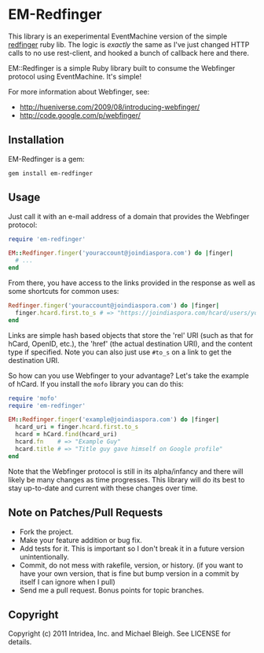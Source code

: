 EM-Redfinger
============

This library is an exeperimental EventMachine version of the simple
[redfinger](https://github.com/intridea/redfinger) ruby lib.  The logic
is *exactly* the same as I've just changed HTTP calls to no use
rest-client, and hooked a bunch of callback here and there.

EM::Redfinger is a simple Ruby library built to consume the Webfinger
protocol using EventMachine. It's simple!

For more information about Webfinger, see:

  * http://hueniverse.com/2009/08/introducing-webfinger/
  * http://code.google.com/p/webfinger/

Installation
------------

EM-Redfinger is a gem:
    
    gem install em-redfinger

Usage
-----

Just call it with an e-mail address of a domain that provides the Webfinger protocol:

~~~~~ ruby
require 'em-redfinger'

EM::Redfinger.finger('youraccount@joindiaspora.com') do |finger|
  # ...
end
~~~~~
    
From there, you have access to the links provided in the response as
well as some shortcuts for common uses:

~~~~~ ruby
Redfinger.finger('youraccount@joindiaspora.com') do |finger|
  finger.hcard.first.to_s # => "https://joindiaspora.com/hcard/users/you"
end
~~~~~
    
Links are simple hash based objects that store the 'rel' URI (such as
that for hCard, OpenID, etc.), the 'href' (the actual destination URI),
and the content type if specified. Note you can also just use `#to_s` on
a link to get the destination URI.

So how can you use Webfinger to your advantage? Let's take the example
of hCard. If you install the `mofo` library you can do this:

~~~~~ ruby
require 'mofo'
require 'em-redfinger'

EM::Redfinger.finger('example@joindiaspora.com') do |finger|
  hcard_uri = finger.hcard.first.to_s
  hcard = hCard.find(hcard_uri)
  hcard.fn    # => "Example Guy"
  hcard.title # => "Title guy gave himself on Google profile"
end
~~~~~
    
Note that the Webfinger protocol is still in its alpha/infancy and there
will likely be many changes as time progresses.  This library will do
its best to stay up-to-date and current with these changes over time.

Note on Patches/Pull Requests
-----------------------------
 
  * Fork the project.
  * Make your feature addition or bug fix.
  * Add tests for it. This is important so I don't break it in a
    future version unintentionally.
  * Commit, do not mess with rakefile, version, or history. (if you want to have your own version, that is fine but bump version in a commit by itself I can ignore when I pull)
  * Send me a pull request. Bonus points for topic branches.

Copyright
---------

Copyright (c) 2011 Intridea, Inc. and Michael Bleigh. See LICENSE for details.
